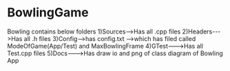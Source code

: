 # BowlingGame

Bowling contains below folders
1)Sources-->Has all .cpp files
2)Headers--->Has all .h files
3)Config-->has config.txt -->which has filed called ModeOfGame(App/Test) and MaxBowlingFrame
4)GTest--->Has all Test.cpp files
5)Docs--->Has draw io and png of class diagram of Bowling App
